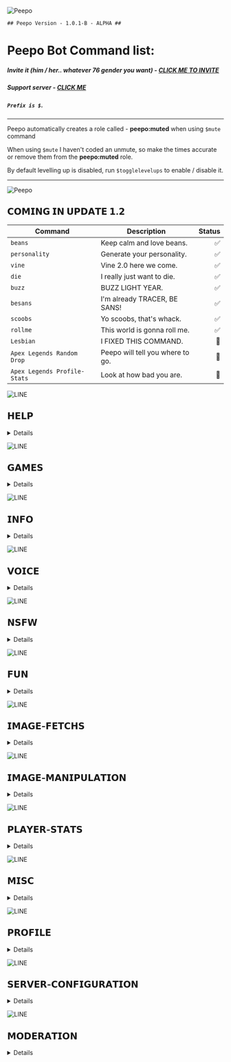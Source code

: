 ![Peepo](https://media3.giphy.com/media/ZhHC3DGCUwVi0/giphy.gif "Meme bot")

`## Peepo Version - 1.0.1-B - ALPHA ##`

# Peepo Bot Command list:
##### Invite it (him / her.. whatever 76 gender you want) - [CLICK ME TO INVITE](https://discordapp.com/api/oauth2/authorize?client_id=498307423342166026&permissions=8&scope=bot)
##### Support server - [CLICK ME](https://discord.gg/ZCjrs9Z)
##### `Prefix is $`.
____

Peepo automatically creates a role called - **peepo:muted** when using `$mute` command

When using `$mute` I haven't coded an unmute, so make the times accurate or remove them from the **peepo:muted** role.

By default levelling up is disabled, run `$togglelevelups` to enable / disable it.

____

![Peepo](https://media.discordapp.net/attachments/470917386258874368/526976260681891841/roadmap.png?width=634&height=334 "oh god")

## 𝗖𝗢𝗠𝗜𝗡𝗚 𝗜𝗡 𝗨𝗣𝗗𝗔𝗧𝗘 𝟭.𝟮

<summary>
 
| Command  | Description | Status | 
| ------------- | ------------- | -------------: | 
| `beans` | Keep calm and love beans. | ✅ |
| `personality` | Generate your personality. | ✅ |
| `vine` | Vine 2.0 here we come. | ✅ |
| `die` | I really just want to die. | ✅ |
| `buzz` | BUZZ LIGHT YEAR. | ✅ |
| `besans` | I'm already TRACER, BE SANS! | ✅ |
| `scoobs` | Yo scoobs, that's whack. | ✅ |
| `rollme` | This world is gonna roll me. | ✅ |
| `Lesbian` | I FIXED THIS COMMAND. | 🔞 |
| `Apex Legends Random Drop` | Peepo will tell you where to go. | 🚧 |
| `Apex Legends Profile-Stats` | Look at how bad you are. | 🚧 |
 
</summary>

![LINE](https://kathleenhalme.com/images/dividers-transparent-simple-1.png)    

## 𝗛𝗘𝗟𝗣

<details>

| Command  | Description | Status | 
| ------------- | ------------- | -------------: |
| BugReport | Send a bug report directly to my designated channel. | ✅ | 
| Changelog  | Get the latest information on the current build, and what's changed. | ✅ | 
| Commands  | Have an advanced embed showing all commands  | ✅ |
| Help       | Shows help on the specified command.   | ✅ | 
| Suggest | Send a suggestion report directly to my designated channel.| ✅ |

</details>

![LINE](https://kathleenhalme.com/images/dividers-transparent-simple-1.png)    

## 𝗚𝗔𝗠𝗘𝗦

<details>

| Command  | Description | Status | 
| ------------- | ------------- | -------------: |
| BetRoll | Bet Peepo Cookies on prediction of the outcome of rolling a dice. | ✅ | 
| Slots  | Spins the reels of the slot machine and shows you the result. (*Pointless really*) | ✅ | 
| ThisOrThat  | Asks a this or that question.  | ✅ | 
| WouldYouRather | Asks a would you rather question.  | ✅ | 

</details>

![LINE](https://kathleenhalme.com/images/dividers-transparent-simple-1.png)    

## 𝗜𝗡𝗙𝗢

<details>

| Command  | Description | Status | 
| ------------- | ------------- | -------------: |
| Avatar  | Shows avatar of a specified user of your Discord server. | ✅ | 
| ChannelInfo       | Shows information of a specified text or voice channel of your Discord server.   | ✅ | 
| InRole  | 	Shows members that have a specified role in your Discord server. | ✅ | 
| Live    | Shows the list of users in your Discord server who are currently streaming. | ✅ | 
| Ping   | 	Shows the response time and average WebSocket ping of Peepo. | ✅ | 
| RoleInfo | Shows various information on a specific role. | ✅ | 
| Roles  | 	Shows all roles and their ID'S | ✅ | 
| ServerInfo  | 	Shows information of the Discord server. | ✅ | 
| Stats | 	Shows detailed stats and info of Peepo | ✅ | 
| TopGames | Shows information of what the most top player games are within the discord server (*Resets after Peepo restarts*) | ✅ | 
| Twitch  | 	Shows information of a live twitch channel. | ✅ | 
| UserInfo  | Shows information of a specified user of your Discord server. | ✅ | 
| UserLookup   | 	Fetches basic information of a user from Discord. | ✅ | 

</details>

![LINE](https://kathleenhalme.com/images/dividers-transparent-simple-1.png)    

## 𝗩𝗢𝗜𝗖𝗘

<details>

| Command  | Description | Status | 
| ------------- | ------------- | -------------: |
| Airhorn | Plays an airhorn in a voice channel. How to annoy everyone 101. | ✅ | 
| BuildaWall  | Plays a trump remix of building a wall. | ✅ | 
| Cyka   | Plays CYKA BLYAT HARDCORE BASS. | ✅ | 
| FBI | Plays "FBI OPEN UP" meme.| ✅ | 
| Fuckhumanity | Plays a song about fucking all of humanity | ✅ | 
| Gimmehentai | Plays a song about wanting your own hentai girl |  ✅ | 
| ManTits   | Plays a sad song about having man-tits. | ✅ | 
| Steppin  | Plays Spongebob steppin' on a beach. | ✅ | 
| Thot | Plays "**BE GONE THOT**": | ✅ | 
| ZING | Plays.. Well. Play it. I won't share this one. | ✅ | 

</details>

![LINE](https://kathleenhalme.com/images/dividers-transparent-simple-1.png)    


 
## 𝗡𝗦𝗙𝗪

<details>
 
| Command  | Description | Status | 
| ------------- | ------------- | -------------: |
| 4Kporn | Obtains a random HIGH QUALITY IMAGE of porn. (*Hello Quality? I'd like to invest in 8K some time.*) | ✅ | 
| Asian | Obtains a random image of an Asian. (*I won't judge you.*) | ✅ | 
| Ass  | Obtains a random image of Ass. (*Hello right hand, it's me*) | ✅ | 
| Bdsm | Obtains a random image of BDSM / Bondage. (*Well. Rope me dead.*) | ✅ | 
| Blowjob | Obtains a random image/gif of a girl giving a Blowjob. (*It's a job to blow air? Wow.*) | ✅ | 
| Boobs | Obtains a random image of Boobs. (*Hello right hand, it's me*) | ✅ | 
| Cameltoe | Obtains a random image of a Cameltoe. (*Hey, did you steal that toe from the camel? Give it back.*) | ✅ | 
| Cosplay  | Obtains a random image of a sexc Cosplayer.(*Hello Favourite Video game? I'm going to exploit you.*) | ✅ | 
| Cum | Obtains a random image/gif of a girl receiving cum. (*What a sticky situation.*) | ✅ | 
| Creampie | Obtains a random image/gif of a girl receiving a creampie. (*Oh my god. I love Cream pie. Buy me some.*) | ✅ | 
| Futanari  | Obtains a random image of a dick.. on a girl? (*Hello Mum, I'm scared.*) | ✅ | 
| Grool  | Obtains a random image of Grool. (*Hello right hand, it's me*) | ✅ | 
| Hentai  | Obtains a random image/gif of..*sigh*..Hentai.. from an API. (*Hello Police? I'd like to report a crime.*) | ✅ | 
| Lesbian  | Obtains a random image of Lesbians. (*Hello gay friends, I support you.*) | ✅ | 
| PornGif  | Obtains a random gif of a pornographic environment. (*Hello Technology? I'd like to thank you.*) | ✅ | 
| Tentai  | Obtains a random image of Tentacle Porn. (*Hello OCTUSPUS POLICE?! I'M REPORTING ILLEGAL SHIT.*) | ✅ | 
| Titfuck | Obtains a random image/gif of tit-fucking. (*Why?*) | ✅ | 
| Vagina  | Obtains a random image of a Vagina. (*Hello both hands. It's me. Ya boy.*) | ✅ | 

</details>

![LINE](https://kathleenhalme.com/images/dividers-transparent-simple-1.png)    

## 𝗙𝗨𝗡

<details>

| Command  | Description | Status | 
| ------------- | ------------- | -------------: |
| BeLikeBill |    Send a "be like bill meme" to make you feel morally superior to others. | ✅ | 
| BlockText | Sends the given text as text emojis. | ✅ | 
| Christmas | Advent-Calendar, runs from 1st to 24th of December. Get yourself a gift daily. 120+ possibilities. | ✅ | 
| Clapify | I 👏 want 👏 more 👏 cake | ✅ | 
| Compliment | Compliment a user, since you couldn't think of one yourself. | ✅ | 
| Dicksize | Ever wondered what you size up to another user? Now's the chance. | ✅ | 
| FidgetSpinner   |   Fuck me why did I even add this, kill myself. | ✅ | 
| Fortune  | Tells you your fortune... from a fortune cookie. Neat. | ✅ | 
| Insult | Hey you. *Yeah you.* Go fuck yourself. |  ✅ | 
| Pickup    | Got the hots for a girl and don't know what to say? You added me to your server. I'm basically your wingman now. | ✅ | 
| Punch  |    Start a fight! Punch a god damn user. | ✅ | 
| Ship      |   Combines two or more mentioned user's names. | ✅ | 
| Skyrim | I use to write full descriptions until I took an arr-- | ✅ | 
| Slap   |   User being a bitch? Slap them back into place. | ✅ | 
| Vaporwave | ＴＨＩＳ ＩＳ ＣＯＯＬ| ✅ | 

</details>
 
![LINE](https://kathleenhalme.com/images/dividers-transparent-simple-1.png)    

## 𝗜𝗠𝗔𝗚𝗘-𝗙𝗘𝗧𝗖𝗛𝗦

<details>

| Command  | Description | Status | 
| ------------- | ------------- | -------------: |
| Bunny | Fetch a bunny. | ✅ | 
| Cat   | Fetch a kitty. | ✅ | 
| Dog  | Fetch a cute woofer. | ✅ | 
| Duck | Fetch a quacker. | ✅ | 
| Fox | Fetch a fox. |  ✅ | 
| Meme | Fetch a dank meme. | ✅ | 

</details>
 
![LINE](https://kathleenhalme.com/images/dividers-transparent-simple-1.png)    

## 𝗜𝗠𝗔𝗚𝗘-𝗠𝗔𝗡𝗜𝗣𝗨𝗟𝗔𝗧𝗜𝗢𝗡

<details>

| Command  | Description | Status | 
| ------------- | ------------- | -------------: |
| Achievement   | Generate a shitty minecraft achievement. *I'll provide one when you die as well* | ✅ | 
| Beautiful  | Wanna show a user they're beautiful? Go on then. | ✅ | 
| Bobross   | [RIP BOBROSS] Man, let him paint you. Or someone else.  | ✅ | 
| Changemymind   | Change my mind on something, I dare you. I fucking DOUBLE DARE YOU. | ✅ | 
| Clyde  | Mock up some text from the default Discord Bot. | ✅ | 
| Confused  | Be confused. You're confusing. Send it. | ✅ | 
| Cowsay | The Cow says -- MOOOOO**VEEEEEE BIIITCH** | ✅ | 
| Facepalm | Hey did that user say some dumb shit? Facepalm it! | ✅ | 
| Garbage | Show everyone who's garbage. Show em'.. Show em' yourself. you piece of shit. | ✅ | 
| Hates | Show everyone the 4 things you hate the most | ✅ |  
| Jpeg | JPEG quality a url photo. | ✅ |  
| Magik | MAGIK quality a url photo. | ✅ | 
| Gay | Hey, support the gays. Show the support. Colour that avatar. | ✅ | 
| Sniper | That TF2 sniper is FUCKING terrified of you. | ✅ | 
| Triggered | **T R I G G E R E D**.gif | ✅ |  
| Tweet | Mock up text from any twitter name. [RealDonaldTrump](https://twitter.com/realDonaldTrump?ref_src=twsrc%5Egoogle%7Ctwcamp%5Eserp%7Ctwgr%5Eauthor) I'm coming for you. | ✅ | 
| VaultBoy | I've always wanted to be a Fallout survivor | ✅ |  
| VirtualReality | This is so realistic. I wanna cry | ✅ | 

</details>

![LINE](https://kathleenhalme.com/images/dividers-transparent-simple-1.png)    

## 𝗣𝗟𝗔𝗬𝗘𝗥-𝗦𝗧𝗔𝗧𝗦

<details>

| Command  | Description | Status | 
| ------------- | ------------- | -------------: |
| Destiny2     |  Get stats of any Destiny2 player. | ✅ | 
| Fortnite     |   Get stats of any Fortnite player. | ✅ | 
| Overwatch     |   Get stats of any Overwatch player. | ✅ | 
| Rainbow6     |   Get stats of any Rainbow Six player. | ✅ | 

*Adding new ones soon. Some API'S were removed*

</details>

![LINE](https://kathleenhalme.com/images/dividers-transparent-simple-1.png)    

## 𝗠𝗜𝗦𝗖

<details>

| Command  | Description | Status | 
| ------------- | ------------- | -------------: |
| EndPoll      |  Ends a poll and shows the results. (*if any*)| ✅ | 
| IAm     |   Adds yourself to a 'Self-Assignable Role' if the server has any. | ✅ | 
| IAmNot     |   Removes yourself from a 'Self-Assignable Role'. | ✅ | 
| Leaderboard     |  Show's a Leaderboard of who's got the most XP and such within the server. | ✅ | 
| Poll     |   Create a poll with 2 options and set a time (*Default time if not provided is 60 minutes*) | ✅ | 
| PollStats     |   Get information on a poll that is running. | ✅ | 
| Shop `Server_Admin`    |   Set up a Shop for users to purchase virtual items with their Peepo Cookies. | ✅ | 

</details>

![LINE](https://kathleenhalme.com/images/dividers-transparent-simple-1.png)    

## 𝗣𝗥𝗢𝗙𝗜𝗟𝗘

<details>

| Command  | Description | Status | 
| ------------- | ------------- | -------------: |
| Buy     |  Buy items from the Server's Shop. | ✅ | 
| Daily     |   Claim your daily Peepo Cookies. | ✅ | 
| Karma    |   Give Karma to user's within the Discord Server (*Basically Reputation. Removing in the future.*) | ✅ | 
| Level     |   Shows your level and the amount of XP (Experience points) remaining for next level. (*Removing in future*) | ✅ | 
| MyItems     |   Shows what items you've bought from the Server's Shop. | ✅ | 
| PeepoCookies     |   Show's the amount of Peepo Cookies you or anyone has. | ✅ | 
| Profile     |   Show's yours / anyone's Profile within that Discord Server and a bit of information on it. | ✅ | 
| Rank     |   Shows yours / anyone's rank within the Discord Server. (*Removing in future*) | ✅ | 
| SetBio     |   Set your Bio for your `$profile` so anyoen can view. | ✅ | 
| SetBirthDate     |   Set your Birthdate for your `$profile` so anyone can view. | ✅ | 

</details>

![LINE](https://kathleenhalme.com/images/dividers-transparent-simple-1.png)    

## 𝗦𝗘𝗥𝗩𝗘𝗥-𝗖𝗢𝗡𝗙𝗜𝗚𝗨𝗥𝗔𝗧𝗜𝗢𝗡

<details>

| Command  | Description | Status | 
| ------------- | ------------- | -------------: |
| Asar `Server_Admin` | Add a role to the "Self Assignable Role" list. | ✅ | 
| Disablecommand `Server_Admin` | Disable a specific Peepo command for all use. | ✅ | 
| Enablecommand `Server_Admin` | Enable a specific Peepo command for all use. | ✅ | 
| Give   | Give a user of your choosing some Peepo Cookies. | ✅ | 
| GiveXP `Server_Owner`   | Give a user of your choosing XP (Experience points) | ✅ | 
| LevelUpMessage `Server_Admin`| Enable / Disable level up messages for when a user level's up. |  ✅ | 
| LevelUpRole `Server_Admin`  | Enable / Disable an automatic role users are placed in when they level up. | ✅ | 
| Lsar  `Server_Admin` | List the "Self Assignable Role" list. | ✅ | 
| MembersOnly `Server_Admin` | Disable Peepo from being used from users without a role. | ✅ | 
| ModLog   `Server_Admin` | Shows various Moderation (*Audit*) logs. (*Pointless, view your Audit log*.) | ✅ | 
| Rsar    `Server_Admin`| Remove a role from the "Self Assignable Role" list. | ✅ | 
| ReportChannel  `Server_Admin`| Set a specific channel designated for users that use the `$report` command. |✅ | 
| ResetModerationLogs    `Server_Admin`| Resets the Mod-Log back to 1. | ✅ | 
| RoleStore | View the Role Store on what you can buy with the virtual currency (PC - Peepo Cookies) | ✅ | 
| SellRole   `Server_Admin`| Sell a Role so those with the right amount of PC can buy that specific role. | ✅ | 
| ServerSettings  | Shows various moderation settings on what's been toggled and what hasn't been. | ✅ | 
| StreamerRole `Server_Admin`| Make a specific role the "Streamer Role" so when a user starts streaming, he's automatically placed there. | ✅ | 
| Streamers `Server_Admin`  | Adds / removes / displays the list of streamers followed by the server to get notified when they are live. | ✅ | 
| Take `Server_Admin`  | Take any amount of (PC - Peepo Cookies) from a user. | ✅ | 
| ToggleLevelUps `Server_Owner` | Enable / Disable levelling up within your server. (*By default this is **OFF***) | ✅ | 
| TogglePeepo `Server_Owner` | Enable / Disable Peepo within your server. (*This includes all modules + commands*) |  ✅ | 

</details>

![LINE](https://kathleenhalme.com/images/dividers-transparent-simple-1.png)    

## 𝗠𝗢𝗗𝗘𝗥𝗔𝗧𝗜𝗢𝗡

<details>

| Command  | Description | Status | 
| ------------- | ------------- | -------------: |
| Ban  | Bans the specified user from your Discord server and removes 7 days of their message history. | ✅ | 
| Case | Fetches any moderation action, that's placed within the moderation log channel. | ✅ |  
| Clear    | Deletes a bulk of specified messages from a text channel of your Discord server. | ✅ | 
| ClearWarn  | Clears all warnings from the given user. | ✅ | 
| Kick   | Kicks the specified user from your Discord server. | ✅ | 
| ListWarns  | 	Lists all the warned users of your Discord Server. | ✅ | 
| Lockdown | Lockdown whatever channel this command is used in for a specific amount of time (*Sad face. No more porn gifs*) | ✅ |  
| Mute  | Mute a specific user for a certain period of time. | ✅ |  
| Report | Report a user to the Discord's server's appropriate user's.  | ✅ | 
| SoftBan  | Bans & unbans the specified user, immediately, from your Discord server and removes 7 days of their message history. | ✅ | 
| UnBan  | You know what this does. | ✅ | 
| Warn   | Warns the specified user. If three warns are given, some action, created by the warnAction command, is taken. | ✅ | 
| WarnAction  | Sets the warn action for the server {*Used for above command*}. | ✅ | 

</details>
